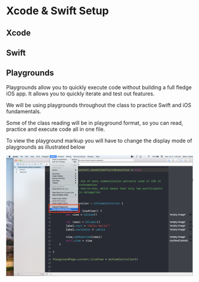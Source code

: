 # Xcode & Swift Setup


## Xcode

## Swift


## Playgrounds

Playgrounds allow you to quickly execute code without building a full fledge iOS app. It allows you to quickly iterate and test out features.

We will be using playgrounds throughout the class to practice Swift and iOS fundamentals.

Some of the class reading will be in playground format, so you can read, practice and execute code all in one file.

To view the playground markup you will have to change the display mode of playgrounds as illustrated below

![Playgrounds-markup](playgrounds-markup.png)
